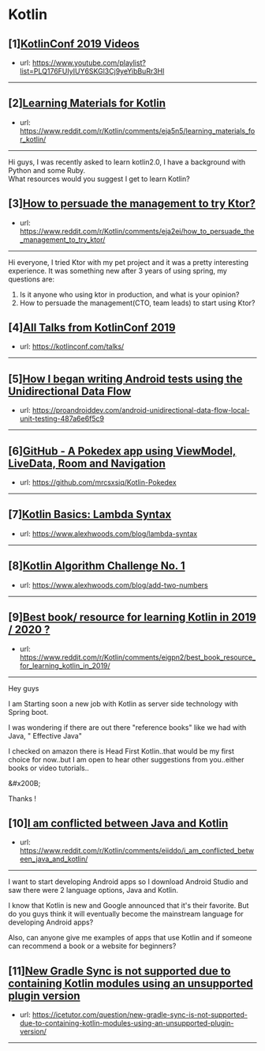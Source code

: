 # Kotlin
## [1][KotlinConf 2019 Videos](https://www.reddit.com/r/Kotlin/comments/ebd0np/kotlinconf_2019_videos/)
- url: https://www.youtube.com/playlist?list=PLQ176FUIyIUY6SKGl3Cj9yeYibBuRr3Hl
---

## [2][Learning Materials for Kotlin](https://www.reddit.com/r/Kotlin/comments/eja5n5/learning_materials_for_kotlin/)
- url: https://www.reddit.com/r/Kotlin/comments/eja5n5/learning_materials_for_kotlin/
---
Hi guys, I was recently asked to learn kotlin2.0, I have a background with Python and some Ruby.   
What resources would you suggest I get to learn Kotlin?
## [3][How to persuade the management to try Ktor?](https://www.reddit.com/r/Kotlin/comments/eja2ei/how_to_persuade_the_management_to_try_ktor/)
- url: https://www.reddit.com/r/Kotlin/comments/eja2ei/how_to_persuade_the_management_to_try_ktor/
---
Hi everyone, I tried Ktor with my pet project and it was a pretty interesting experience. It was something new after 3 years of using spring, my questions are:
1) Is it anyone who using ktor in production, and what is your opinion?
2) How to persuade the management(CTO, team leads) to start using Ktor?
## [4][All Talks from KotlinConf 2019](https://www.reddit.com/r/Kotlin/comments/eiwuas/all_talks_from_kotlinconf_2019/)
- url: https://kotlinconf.com/talks/
---

## [5][How I began writing Android tests using the Unidirectional Data Flow](https://www.reddit.com/r/Kotlin/comments/ej1jkp/how_i_began_writing_android_tests_using_the/)
- url: https://proandroiddev.com/android-unidirectional-data-flow-local-unit-testing-487a6e6f5c9
---

## [6][GitHub - A Pokedex app using ViewModel, LiveData, Room and Navigation](https://www.reddit.com/r/Kotlin/comments/eil6bn/github_a_pokedex_app_using_viewmodel_livedata/)
- url: https://github.com/mrcsxsiq/Kotlin-Pokedex
---

## [7][Kotlin Basics: Lambda Syntax](https://www.reddit.com/r/Kotlin/comments/eiqkmt/kotlin_basics_lambda_syntax/)
- url: https://www.alexhwoods.com/blog/lambda-syntax
---

## [8][Kotlin Algorithm Challenge No. 1](https://www.reddit.com/r/Kotlin/comments/eino5f/kotlin_algorithm_challenge_no_1/)
- url: https://www.alexhwoods.com/blog/add-two-numbers
---

## [9][Best book/ resource for learning Kotlin in 2019 / 2020 ?](https://www.reddit.com/r/Kotlin/comments/eigpn2/best_book_resource_for_learning_kotlin_in_2019/)
- url: https://www.reddit.com/r/Kotlin/comments/eigpn2/best_book_resource_for_learning_kotlin_in_2019/
---
Hey guys 

I am Starting soon a new job with Kotlin as server side technology with Spring boot.

I was wondering if there are out there "reference books" like we had with Java, " Effective Java"

I checked on amazon there is Head First Kotlin..that would be my first choice for now..but I am open to hear other suggestions from you..either books or video tutorials..

&amp;#x200B;

Thanks !
## [10][I am conflicted between Java and Kotlin](https://www.reddit.com/r/Kotlin/comments/eiiddo/i_am_conflicted_between_java_and_kotlin/)
- url: https://www.reddit.com/r/Kotlin/comments/eiiddo/i_am_conflicted_between_java_and_kotlin/
---
I want to start developing Android apps so I download Android Studio and saw there were 2 language options, Java and Kotlin.

I know that Kotlin is new and Google announced that it's their favorite. But do you guys think it will eventually become the mainstream language for developing Android apps?

Also, can anyone give me examples of apps that use Kotlin and if someone can recommend a book or a website for beginners?
## [11][New Gradle Sync is not supported due to containing Kotlin modules using an unsupported plugin version](https://www.reddit.com/r/Kotlin/comments/eik1z6/new_gradle_sync_is_not_supported_due_to/)
- url: https://icetutor.com/question/new-gradle-sync-is-not-supported-due-to-containing-kotlin-modules-using-an-unsupported-plugin-version/
---

